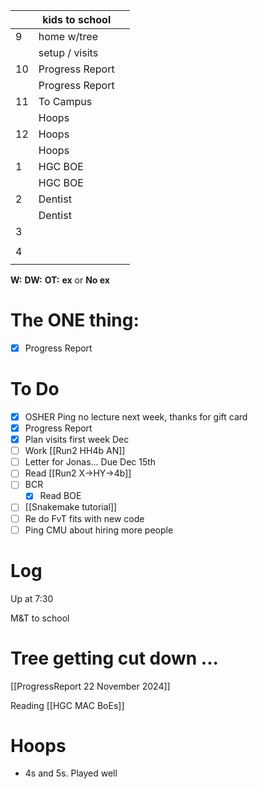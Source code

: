 
|     | kids to school  |     |
| --- | --------------- | --- |
| 9   | home w/tree     |     |
|     | setup / visits  |     |
| 10  | Progress Report |     |
|     | Progress Report |     |
| 11  | To Campus       |     |
|     | Hoops           |     |
| 12  | Hoops           |     |
|     | Hoops           |     |
| 1   | HGC BOE         |     |
|     | HGC BOE         |     |
| 2   | Dentist         |     |
|     | Dentist         |     |
| 3   |                 |     |
|     |                 |     |
| 4   |                 |     |
|     |                 |     |

**W:**
**DW:**
**OT:**
**ex** or **No ex**

# The ONE thing: 
- [x] Progress Report


# To Do
- [x] OSHER Ping no lecture next week, thanks for gift card
- [x] Progress Report
- [x] Plan visits first week Dec
- [ ]  Work [[Run2 HH4b AN]]
- [ ] Letter for Jonas... Due Dec 15th
- [ ]  Read [[Run2 X->HY->4b]]
- [ ]  BCR
	- [x] Read BOE
- [ ] [[Snakemake tutorial]] 
- [ ] Re do FvT fits with new code
- [ ] Ping CMU about hiring more people
# Log

Up at 7:30

M&T to school

# Tree getting cut down ...


[[ProgressReport 22 November 2024]]

Reading  [[HGC MAC BoEs]]


# Hoops 
- 4s and 5s. Played well

